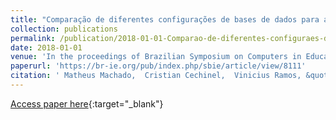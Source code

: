 ```yaml
---
title: "Comparação de diferentes configurações de bases de dados para a identificação precoce do risco de reprovação: o caso de uma disciplina semipresencial de Algoritmos e Programação"
collection: publications
permalink: /publication/2018-01-01-Comparao-de-diferentes-configuraes-de-bases-de-dados-para-a-identificao-precoce-do-risco-de-reprovao-o-caso-de-uma-disciplina-semipresencial-de-Algoritmos-e-Programao
date: 2018-01-01
venue: 'In the proceedings of Brazilian Symposium on Computers in Education (Simpósio Brasileiro de Informática na Educação - SBIE)'
paperurl: 'https://br-ie.org/pub/index.php/sbie/article/view/8111'
citation: ' Matheus Machado,  Cristian Cechinel,  Vinicius Ramos, &quot;Comparação de diferentes configurações de bases de dados para a identificação precoce do risco de reprovação: o caso de uma disciplina semipresencial de Algoritmos e Programação.&quot; In the proceedings of Brazilian Symposium on Computers in Education (Simpósio Brasileiro de Informática na Educação - SBIE), 2018.'
---
```

[Access paper here](https://br-ie.org/pub/index.php/sbie/article/view/8111){:target="_blank"}
